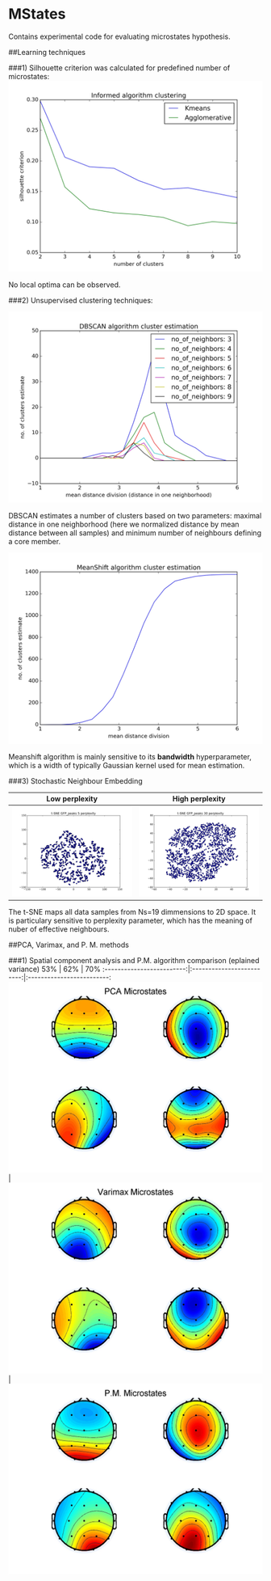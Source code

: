 # MStates

Contains experimental code for evaluating microstates hypothesis.

##Learning techniques

###1) Silhouette criterion was calculated for predefined number of microstates:
![Informed](https://github.com/VlastaKoudelka/MStates/blob/master/Results/Informed_algorithms.jpeg)

No local optima can be observed.

###2) Unsupervised clustering techniques:

![Dbscan](https://github.com/VlastaKoudelka/MStates/blob/master/Results/dbscan_no_clst.jpeg)

DBSCAN estimates a number of clusters based on two parameters: maximal distance in one neighborhood (here we normalized distance by mean distance between all samples) and minimum number of neighbours defining a core member.

![Meanshift](https://github.com/VlastaKoudelka/MStates/blob/master/Results/MeanShift_no_clst.jpeg)

Meanshift algorithm is mainly sensitive to its **bandwidth** hyperparameter, which is a width of typically Gaussian kernel used for mean estimation.

###3) Stochastic Neighbour Embedding

Low perplexity           |  High perplexity
:-------------------------:|:-------------------------:
![lowperplexity](https://github.com/VlastaKoudelka/MStates/blob/master/Results/t-SNE%20GFP_peaks_perp_5.jpeg)   |  ![highperplexity](https://github.com/VlastaKoudelka/MStates/blob/master/Results/t-SNE%20GFP_peaks_perplexity30.jpeg)



The t-SNE maps all data samples from Ns=19 dimmensions to 2D space. It is particulary sensitive to perplexity parameter, which has the meaning of nuber of effective neighbours.

##PCA, Varimax, and P. M. methods

###1) Spatial component analysis and P.M. algorithm comparison (eplained variance)
53% | 62% | 70%
:-------------------------:|:-------------------------:|:-------------------------:
![Pca](https://github.com/VlastaKoudelka/MStates/blob/master/Results/pca.jpg) | ![Varimax](https://github.com/VlastaKoudelka/MStates/blob/master/Results/varimax.jpg) | ![Pascual](https://github.com/VlastaKoudelka/MStates/blob/master/Results/pascual.jpg)


